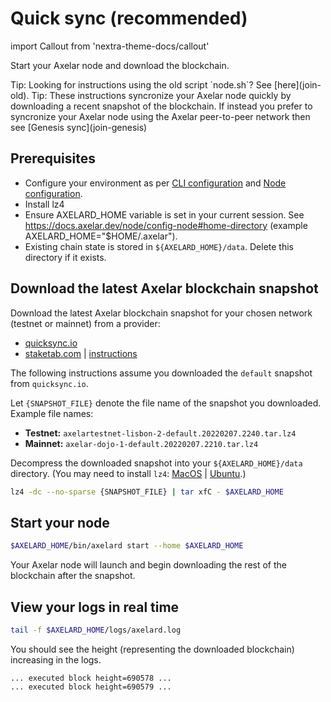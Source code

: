# Quick sync (recommended)

import Callout from 'nextra-theme-docs/callout'

Start your Axelar node and download the blockchain.

<Callout emoji="💡">
  Tip: Looking for instructions using the old script `node.sh`?  See [here](join-old).
</Callout>

<Callout emoji="💡">
  Tip: These instructions syncronize your Axelar node quickly by downloading a recent snapshot of the blockchain. If instead you prefer to syncronize your Axelar node using the Axelar peer-to-peer network then see [Genesis sync](join-genesis)
</Callout>

## Prerequisites

- Configure your environment as per [CLI configuration](config-cli) and [Node configuration](config-node).
- Install lz4
- Ensure AXELARD_HOME variable is set in your current session. See https://docs.axelar.dev/node/config-node#home-directory (example AXELARD_HOME="$HOME/.axelar").
- Existing chain state is stored in `${AXELARD_HOME}/data`. Delete this directory if it exists.

## Download the latest Axelar blockchain snapshot

Download the latest Axelar blockchain snapshot for your chosen network (testnet or mainnet) from a provider:

- [quicksync.io](https://quicksync.io/networks/axelar.html)
- [staketab.com](https://services.staketab.com/snapshots/axelar) | [instructions](https://services.staketab.com/snapshots/axelar)

The following instructions assume you downloaded the `default` snapshot from `quicksync.io`.

Let `{SNAPSHOT_FILE}` denote the file name of the snapshot you downloaded. Example file names:

- **Testnet:** `axelartestnet-lisbon-2-default.20220207.2240.tar.lz4`
- **Mainnet:** `axelar-dojo-1-default.20220207.2210.tar.lz4`

Decompress the downloaded snapshot into your `${AXELARD_HOME}/data` directory. (You may need to install `lz4`: [MacOS](https://formulae.brew.sh/formula/lz4) | [Ubuntu](https://snapcraft.io/install/lz4/ubuntu).)

```bash
lz4 -dc --no-sparse {SNAPSHOT_FILE} | tar xfC - $AXELARD_HOME
```

## Start your node

```bash
$AXELARD_HOME/bin/axelard start --home $AXELARD_HOME
```

Your Axelar node will launch and begin downloading the rest of the blockchain after the snapshot.

## View your logs in real time

```bash
tail -f $AXELARD_HOME/logs/axelard.log
```

You should see the height (representing the downloaded blockchain) increasing in the logs.

```
... executed block height=690578 ...
... executed block height=690579 ...
```